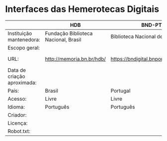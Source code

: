 # Interfaces das Hemerotecas Digitais

|                             | HDB                                  | BND-PT                               | Hemeroteca Digital, Lisboa              |
|-----------------------------|--------------------------------------|--------------------------------------|-----------------------------------------|
| Instituição mantenedora:    | Fundação Biblioteca Nacional, Brasil | Biblioteca Nacional de Portugal      | Bibliotecas de Lisboa                   |
| Escopo geral:               |                                      |                                      |                                         |
| URL:                        | http://memoria.bn.br/hdb/            | https://bndigital.bnportugal.gov.pt/ | https://hemerotecadigital.cm-lisboa.pt/ |
| Data de criação aproximada: |                                      |                                      |                                         |
| País:                       | Brasil                               | Portugal                             | Portugal                                |
| Acesso:                     | Livre                                | Livre                                | Livre                                   |
| Idioma:                     | Português                            | Português                            | Português                               |
| Criador:                    |                                      |                                      |                                         |
| Licença:                    |                                      |                                      |                                         |
| Robot.txt:                  |                                      |                                      |                                         |
